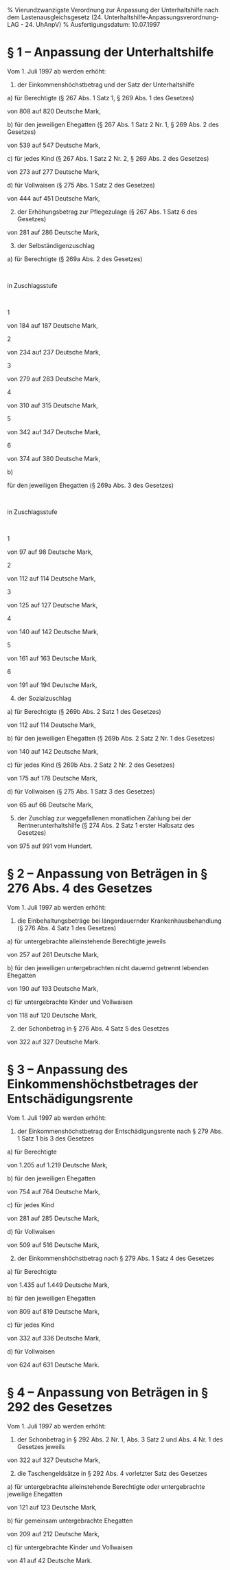 % Vierundzwanzigste Verordnung zur Anpassung der Unterhaltshilfe nach dem Lastenausgleichsgesetz  (24. Unterhaltshilfe-Anpassungsverordnung-LAG - 24. UhAnpV)
% Ausfertigungsdatum: 10.07.1997
 
# § 1 – Anpassung der Unterhaltshilfe

Vom 1. Juli 1997 ab werden erhöht:

1. der Einkommenshöchstbetrag und der Satz der Unterhaltshilfe

a) für Berechtigte (§ 267 Abs. 1 Satz 1, § 269 Abs. 1 des Gesetzes)

von 808 auf 820 Deutsche Mark,

b) für den jeweiligen Ehegatten (§ 267 Abs. 1 Satz 2 Nr. 1, § 269 Abs. 2 des Gesetzes)

von 539 auf 547 Deutsche Mark,

c) für jedes Kind (§ 267 Abs. 1 Satz 2 Nr. 2, § 269 Abs. 2 des Gesetzes)

von 273 auf 277 Deutsche Mark,

d) für Vollwaisen (§ 275 Abs. 1 Satz 2 des Gesetzes)

von 444 auf 451 Deutsche Mark,

2. der Erhöhungsbetrag zur Pflegezulage (§ 267 Abs. 1 Satz 6 des Gesetzes)

von 281 auf 286 Deutsche Mark,

3. der Selbständigenzuschlag

a) für Berechtigte (§ 269a Abs. 2 des Gesetzes)

  

 

in Zuschlagsstufe

 

1

von 184 auf 187 Deutsche Mark,

2

von 234 auf 237 Deutsche Mark,

3

von 279 auf 283 Deutsche Mark,

4

von 310 auf 315 Deutsche Mark,

5

von 342 auf 347 Deutsche Mark,

6

von 374 auf 380 Deutsche Mark,

b)

für den jeweiligen Ehegatten (§ 269a Abs. 3 des Gesetzes)

 

in Zuschlagsstufe

 

1

von 97 auf 98 Deutsche Mark,

2

von 112 auf 114 Deutsche Mark,

3

von 125 auf 127 Deutsche Mark,

4

von 140 auf 142 Deutsche Mark,

5

von 161 auf 163 Deutsche Mark,

6

von 191 auf 194 Deutsche Mark,

4. der Sozialzuschlag

a) für Berechtigte (§ 269b Abs. 2 Satz 1 des Gesetzes)

von 112 auf 114 Deutsche Mark,

b) für den jeweiligen Ehegatten (§ 269b Abs. 2 Satz 2 Nr. 1 des Gesetzes)

von 140 auf 142 Deutsche Mark,

c) für jedes Kind (§ 269b Abs. 2 Satz 2 Nr. 2 des Gesetzes)

von 175 auf 178 Deutsche Mark,

d) für Vollwaisen (§ 275 Abs. 1 Satz 3 des Gesetzes)

von 65 auf 66 Deutsche Mark,

5. der Zuschlag zur weggefallenen monatlichen Zahlung bei der Rentnerunterhaltshilfe (§ 274 Abs. 2 Satz 1 erster Halbsatz des Gesetzes)

von 975 auf 991 vom Hundert.

# § 2 – Anpassung von Beträgen in § 276 Abs. 4 des Gesetzes

Vom 1. Juli 1997 ab werden erhöht:

1. die Einbehaltungsbeträge bei längerdauernder Krankenhausbehandlung (§ 276 Abs. 4 Satz 1 des Gesetzes)

a) für untergebrachte alleinstehende Berechtigte jeweils

von 257 auf 261 Deutsche Mark,

b) für den jeweiligen untergebrachten nicht dauernd getrennt lebenden Ehegatten

von 190 auf 193 Deutsche Mark,

c) für untergebrachte Kinder und Vollwaisen

von 118 auf 120 Deutsche Mark,

2. der Schonbetrag in § 276 Abs. 4 Satz 5 des Gesetzes

von 322 auf 327 Deutsche Mark.

# § 3 – Anpassung des Einkommenshöchstbetrages der Entschädigungsrente

Vom 1. Juli 1997 ab werden erhöht:

1. der Einkommenshöchstbetrag der Entschädigungsrente nach § 279 Abs. 1 Satz 1 bis 3 des Gesetzes

a) für Berechtigte

von 1.205 auf 1.219 Deutsche Mark,

b) für den jeweiligen Ehegatten

von 754 auf 764 Deutsche Mark,

c) für jedes Kind

von 281 auf 285 Deutsche Mark,

d) für Vollwaisen

von 509 auf 516 Deutsche Mark,

2. der Einkommenshöchstbetrag nach § 279 Abs. 1 Satz 4 des Gesetzes

a) für Berechtigte

von 1.435 auf 1.449 Deutsche Mark,

b) für den jeweiligen Ehegatten

von 809 auf 819 Deutsche Mark,

c) für jedes Kind

von 332 auf 336 Deutsche Mark,

d) für Vollwaisen

von 624 auf 631 Deutsche Mark.

# § 4 – Anpassung von Beträgen in § 292 des Gesetzes

Vom 1. Juli 1997 ab werden erhöht:

1. der Schonbetrag in § 292 Abs. 2 Nr. 1, Abs. 3 Satz 2 und Abs. 4 Nr. 1 des Gesetzes jeweils

von 322 auf 327 Deutsche Mark,

2. die Taschengeldsätze in § 292 Abs. 4 vorletzter Satz des Gesetzes

a) für untergebrachte alleinstehende Berechtigte oder untergebrachte jeweilige Ehegatten

von 121 auf 123 Deutsche Mark,

b) für gemeinsam untergebrachte Ehegatten

von 209 auf 212 Deutsche Mark,

c) für untergebrachte Kinder und Vollwaisen

von 41 auf 42 Deutsche Mark.

